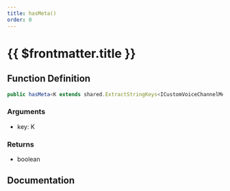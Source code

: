 ```yaml
---
title: hasMeta()
order: 0
---
```


# {{ $frontmatter.title }}

## Function Definition

```ts
public hasMeta<K extends shared.ExtractStringKeys<ICustomVoiceChannelMeta>>(key: K): boolean;
```

### Arguments

* key: K

### Returns

* boolean

## Documentation

<!--@include: ./parts/hasMeta.md-->

